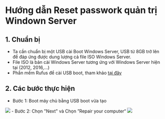 # Hướng dẫn Reset passwork quản trị Windown Server
## 1. Chuẩn bị
- Ta cần chuẩn bị một USB cài Boot Windows Server, USB từ 8GB trở lên để đáp ứng được dung lượng cả file ISO Windows Server.
- File ISO là bản cài Windows Server tương ứng với Windows Server hiện tại (2012, 2016,...)
- Phần mềm Rufus để cài USB boot, tham khảo [tại đây](https://quantrimang.com/huong-dan-tao-usb-boot-nhanh-94484)
## 2. Các bước thực hiện
- Bước 1: Boot máy chủ bằng USB boot vừa tạo
<img src="https://i.imgur.com/lzDF97V.png">
- Bước 2: Chọn "Next" và Chọn ”Repair your computer“
<img src="https://i.imgur.com/953FWgT.png">
